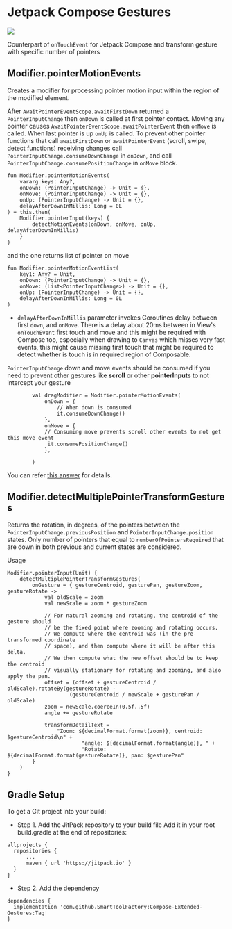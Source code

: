 # Jetpack Compose Gestures

[![](https://jitpack.io/v/SmartToolFactory/Compose-Extended-Gestures.svg)](https://jitpack.io/#SmartToolFactory/Compose-Extended-Gestures)

Counterpart of `onTouchEvent` for Jetpack Compose and transform gesture with specific number of
pointers

## Modifier.pointerMotionEvents

Creates a modifier for processing pointer motion input within the region of the modified element.

After `AwaitPointerEventScope.awaitFirstDown` returned a `PointerInputChange` then `onDown` is
called at first pointer contact. Moving any pointer
causes `AwaitPointerEventScope.awaitPointerEvent` then `onMove` is called. When last pointer is
up `onUp` is called. To prevent other pointer functions that call `awaitFirstDown`
or `awaitPointerEvent` (scroll, swipe, detect functions) receiving changes
call `PointerInputChange.consumeDownChange` in `onDown`, and
call `PointerInputChange.consumePositionChange` in `onMove` block.

```
fun Modifier.pointerMotionEvents(
    vararg keys: Any?,
    onDown: (PointerInputChange) -> Unit = {},
    onMove: (PointerInputChange) -> Unit = {},
    onUp: (PointerInputChange) -> Unit = {},
    delayAfterDownInMillis: Long = 0L
) = this.then(
    Modifier.pointerInput(keys) {
        detectMotionEvents(onDown, onMove, onUp, delayAfterDownInMillis)
    }
)
```

and the one returns list of pointer on move

```
fun Modifier.pointerMotionEventList(
    key1: Any? = Unit,
    onDown: (PointerInputChange) -> Unit = {},
    onMove: (List<PointerInputChange>) -> Unit = {},
    onUp: (PointerInputChange) -> Unit = {},
    delayAfterDownInMillis: Long = 0L
) 
```

* `delayAfterDownInMillis` parameter invokes Coroutines delay between first `down`, and `onMove`.
  There is a delay about 20ms between in View's `onTouchEvent` first touch and move and this might
  be required with Compose too, especially when drawing to `Canvas` which misses very fast events,
  this might cause missing first touch that might be required to detect whether is touch is in
  required region of Composable.

`PointerInputChange` down and move events should be consumed if you need to prevent other gestures
like **scroll** or other **pointerInput**s to not intercept your gesture

```
        val dragModifier = Modifier.pointerMotionEvents(
            onDown = {
                // When down is consumed
                it.consumeDownChange()
            },
            onMove = {
            // Consuming move prevents scroll other events to not get this move event
             it.consumePositionChange()
            },

        )
```

You can refer [this answer](https://stackoverflow.com/a/70847531/5457853) for details.

## Modifier.detectMultiplePointerTransformGestures

Returns the rotation, in degrees, of the pointers between the `PointerInputChange.previousPosition`
and `PointerInputChange.position` states. Only number of pointers that equal
to `numberOfPointersRequired` that are down in both previous and current states are considered.

Usage

```
Modifier.pointerInput(Unit) {
    detectMultiplePointerTransformGestures(
        onGesture = { gestureCentroid, gesturePan, gestureZoom, gestureRotate ->
            val oldScale = zoom
            val newScale = zoom * gestureZoom

            // For natural zooming and rotating, the centroid of the gesture should
            // be the fixed point where zooming and rotating occurs.
            // We compute where the centroid was (in the pre-transformed coordinate
            // space), and then compute where it will be after this delta.
            // We then compute what the new offset should be to keep the centroid
            // visually stationary for rotating and zooming, and also apply the pan.
            offset = (offset + gestureCentroid / oldScale).rotateBy(gestureRotate) -
                    (gestureCentroid / newScale + gesturePan / oldScale)
            zoom = newScale.coerceIn(0.5f..5f)
            angle += gestureRotate

            transformDetailText =
                "Zoom: ${decimalFormat.format(zoom)}, centroid: $gestureCentroid\n" +
                        "angle: ${decimalFormat.format(angle)}, " +
                        "Rotate: ${decimalFormat.format(gestureRotate)}, pan: $gesturePan"
        }
    )
}
```

## Gradle Setup

To get a Git project into your build:

* Step 1. Add the JitPack repository to your build file Add it in your root build.gradle at the end
  of repositories:
```
allprojects {
  repositories {
      ...
      maven { url 'https://jitpack.io' }
  }
}
```

* Step 2. Add the dependency

```
dependencies {
  implementation 'com.github.SmartToolFactory:Compose-Extended-Gestures:Tag'
}
```
